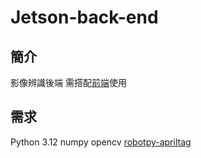 # Jetson-back-end
## 簡介
影像辨識後端 需搭配[前端]()使用
## 需求
Python 3.12
numpy
opencv
[robotpy-apriltag](https://pypi.org/project/robotpy-apriltag/)